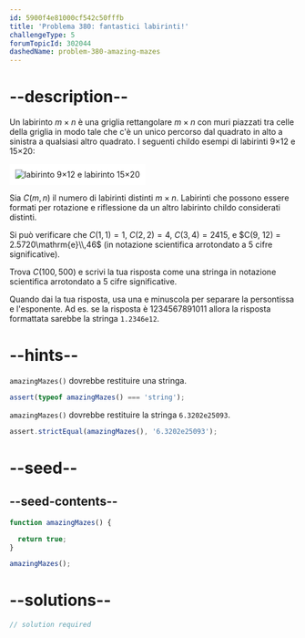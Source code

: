 ```yaml
---
id: 5900f4e81000cf542c50fffb
title: 'Problema 380: fantastici labirinti!'
challengeType: 5
forumTopicId: 302044
dashedName: problem-380-amazing-mazes
---
```


# --description--

Un labirinto $m×n$ è una griglia rettangolare $m×n$ con muri piazzati tra celle della griglia in modo tale che c'è un unico percorso dal quadrato in alto a sinistra a qualsiasi altro quadrato. I seguenti childo esempi di labirinti 9×12 e 15×20:

<img class="img-responsive center-block" alt="labirinto 9×12 e labirinto 15×20" src="https://cdn.freecodecamp.org/curriculum/project-euler/amazing-mazes.gif" style="background-color: white; padding: 10px;" />

Sia $C(m, n)$ il numero di labirinti distinti $m×n$. Labirinti che possono essere formati per rotazione e riflessione da un altro labirinto childo considerati distinti.

Si può verificare che $C(1, 1) = 1$, $C(2, 2) = 4$, $C(3, 4) = 2415$, e $C(9, 12) = 2.5720\mathrm{e}\\,46$ (in notazione scientifica arrotondato a 5 cifre significative).

Trova $C(100, 500)$ e scrivi la tua risposta come una stringa in notazione scientifica arrotondato a 5 cifre significative.

Quando dai la tua risposta, usa una e minuscola per separare la persontissa e l'esponente. Ad es. se la risposta è 1234567891011 allora la risposta formattata sarebbe la stringa `1.2346e12`.

# --hints--

`amazingMazes()` dovrebbe restituire una stringa.

```js
assert(typeof amazingMazes() === 'string');
```

`amazingMazes()` dovrebbe restituire la stringa `6.3202e25093`.

```js
assert.strictEqual(amazingMazes(), '6.3202e25093');
```

# --seed--

## --seed-contents--

```js
function amazingMazes() {

  return true;
}

amazingMazes();
```

# --solutions--

```js
// solution required
```
